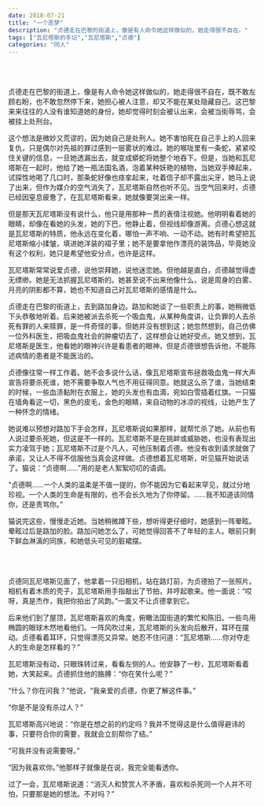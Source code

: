 ```yaml
---
date: 2018-07-21
title: "一个恶梦"
description: "贞德走在巴黎的街道上，像是有人命令她这样做似的，她走得很不自在。"
tags: ["瓦尼塔斯的手记","瓦尼塔斯","贞德"]
categories: "同人"
---
```


<br/><br/>

贞德走在巴黎的街道上，像是有人命令她这样做似的，她走得很不自在，既不敢左顾右盼，也不敢忽然停下来，她担心被人注意，却又不能在某处隐藏自己。这巴黎来来往往的人没有谁知道她的身份，她却觉得时刻会被认出来，会被当街辱骂，会被挂上处刑台。

这个想法是微妙又荒谬的，因为她自己是处刑人。她不害怕死在自己手上的人回来复仇，只是偶尔对先祖的罪过感到一层雾状的难过。她的喉咙里有一条蛇，紧紧咬住关键的信息，一旦她透漏出去，就变成蟒蛇将她整个地吞下。但是，当她和瓦尼塔斯在一起时，他给了她一瓶法国名酒，泡着某种妖艳的植物，当她双手捧起来，试探性地喝了几口时，那条蛇好像也痉挛起来，吐着信子却不露出尖牙，她马上说了出来，但作为媒介的空气消失了，瓦尼塔斯自然也听不见。当空气回来时，贞德已经因窒息疲惫了，在瓦尼塔斯看来，她就像要哭出来一样。

但是那天瓦尼塔斯没有说什么，他只是用那种一贯的表情注视她。他明明看着她的眼睛，却像在看她的头发，她的下巴，他静止着，但视线却像游离。贞德心想这就是瓦尼塔斯的特质，他永远在变化着，哪怕一声不响、一动不动。她有时希望把瓦尼塔斯缩小揉皱，填进她洋装的褶子里；她不是要拿他作漂亮的装饰品，毕竟她没有这个权利，她只是希望他安分点，也许是这样。

瓦尼塔斯常常说爱贞德，说他崇拜她，说他迷恋她。但他越是直白，贞德越觉得虚无缥缈。她是无法抓握瓦尼塔斯的。她甚至说不出来他像什么，说是周身的白雾、月亮的阴影都不算，她也不知道自己对瓦尼塔斯的感情是什么。

贞德走在巴黎的街道上，去到路加身边。路加和她谈了一些职责上的事，她稍微低下头恭敬地听着。后来她被派去杀死一个吸血鬼，从某种角度讲，让负罪的人去杀死有罪的人来赎罪，是一件奇怪的事，但她并没有想到这；她忽然想到，自己仿佛一位外科医生，把吸血鬼社会的肿瘤切去了，这样想会让她好受点。她又想到，瓦尼塔斯是医生，他看她的眼神兴许是看患者的眼神，但是贞德很想告诉他，不能陈述病情的患者是不能医治的。

贞德像往常一样工作着。她不会多说什么话，像瓦尼塔斯宣布拯救吸血鬼一样大声宣告将要杀死谁，她不需要争取人气也不用征得同意。她就这么杀了谁，当她结束的时候，一些血渍黏附在衣服上，她的头发也有血滴，宛如白雪插着红旗。一只猫在墙角看这一切，黑色的皮毛，金色的眼睛，来自动物的冰凉的视线，让她产生了一种怀念的情绪。

她说难以预想对路加下手会怎样，瓦尼塔斯说如果那样，就帮忙杀了她。从前也有人说过要杀死她，但这是不一样的。瓦尼塔斯不是在挑衅或威胁她，也没有表现出实力凌驾于她；瓦尼塔斯不过是个凡人，可他压制着贞德。他没有收到请求就做了承诺，又让人不得不信服他当真会这样做。贞德想着瓦尼塔斯，听见猫开始说话了。猫说：“贞德啊……”用的是老人絮絮叨叨的语调。

“贞德啊……一个人类的温柔是不值一提的，你不能因为它看起来罕见，就过分地珍视。一个人类的生命是有限的，也不会长久地为了你停留。……我不知道该同情你，还是责骂你。”

猫说完这些，慢慢走近她。当她稍微蹲下些，想听得更仔细时，她感到一阵晕眩。晕眩过后是路加的脸。路加问她怎么了，可她觉得回答不了年轻的主人。眼前只剩下鲜血淋漓的同族，和她低头可见的脏裙摆。

<br/><br/>

贞德同瓦尼塔斯见面了，他拿着一只旧相机，站在路灯前，为贞德拍了一张照片。相机有着木质的壳子，瓦尼塔斯用手指敲出了节拍，并哼起歌来。他一面说：“哎呀，真是杰作，我把你拍出了风韵。”一面又不让贞德拿到它。

后来他们到了屋顶，瓦尼塔斯喜欢的角度，俯瞰法国街道的繁忙和陈旧。一些鸟用椭圆的眼球木然地看他们。一阵风吹过来，瓦尼塔斯的头发向后散开，耳环在摆动。贞德看着耳环，只觉得漂亮又异常。她忍不住问道：“瓦尼塔斯……你对夺走人的生命是怎样看的？”

瓦尼塔斯没有动，只眼珠转过来，看看左侧的人。他安静了一秒，瓦尼塔斯看着她，大笑起来。贞德抓住他的胳膊：“你在笑什么呢？”

“什么？你在问我？”他说，“我亲爱的贞德，你更了解这件事。”

“你是不是没有杀过人？”

瓦尼塔斯高兴地说：“你是在想之前的约定吗？我并不觉得这是什么值得避讳的事，只要符合你的需要，我就会立刻帮你了结。”

“可我并没有说需要呀。”

“因为我喜欢你。”他那样子就像是在说，我完全能看透你。

过了一会，瓦尼塔斯说道：“消灭人和赞赏人不矛盾，喜欢和杀死同一个人并不可怕，只要那是她的想法。不对吗？”